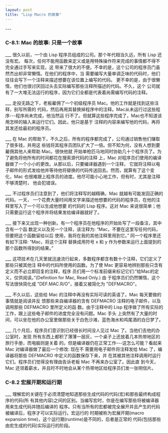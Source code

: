 ```yaml
---
layout: post
title: "Lisp Macro 的故事"
---
```


<Practical Common Lisp>
---

### C-8.1: Mac 的故事: 只是一个故事

___   很久以前，一个由 Lisp 程序员组成的公司。那个年代相当久远，所有 Lisp 还没有宏。
每次，任何不能用函数来定义或是用特殊操作符来完成的事情都不得不完全通过手写来实现，这
带来了很大的不便。不幸的是，这个公司的程序员门虽然杰出却非常懒惰。在他们的程序中，当
需要编写大量单调乏味的代码时，他们往往会写下一个注释来描述想要在该位置上编写的代码。
更不幸的是，由于很懒惰，他们也很讨厌回过头去实际编写那些注释所描述的代码。不久，这个
公司就有了一大堆无法运行的程序，因为它们全都是代表着尚需编写代码的注释。

___   走投无路之下，老板雇佣了一个初级程序员 Mac。他的工作就是找到这些注释，别写所需的
代码，然后再用其替换掉程序中的注释。Mac从未运行过这些程序---程序尚未完成，他当然运
行不了。但就算这些程序完成了，Mac也不知道该用怎样的输入来运行它们。因此，他只是基于
注释的内容来编写他的代码，再将其发还给最初的程序员。

___   在 Mac 的帮助下，不久之后，所有的程序都完成了，公司通过销售他们赚取了很多钱，并用这
些钱将其程序员团队扩大了一倍。但不知为何，没有人想到要雇佣其他人来帮助 Mac。很快他就
开始单枪匹马地同时协助几十个程序员了。为了避免将他所有的时间都花在搜索源代码的注释
上，Mac 对程序员们使用的编译器做了一个小小的更改。从那以后，只要编译器遇到一个注释，
它就将注释以电子邮件的形式发给他并等待他将替换的代码传送回去。然而，就算有了这个变
化，Mac 也很难跟上程序员的进度。他尽可能小心地工作，但有时，尤其是注释不够清楚时，
他会犯错误。

___   不过程序员们注意到了，他们将注释写的越精确，Mac 就越有可能发回正确的代码。一天，
一个花费大量时间用文字来描述他想要的代码的程序员，在他的注释里写入了一个可以生成他想要
的代码的 Lisp 程序。这对 Mac 来说很简单；他只需要运行这个程序并将结果发给编译器就好了。

___   接下来又出现一种创新。有一个程序员在他程序的开始处写了一段备注，其中含有一个函
数定义以及另一个注释，该注释为: “Mac，不要在这里写任何代码，但要把这个函数留给以后
使用，我将在我的其他注释里用到它。” 同一个程序里还有如下注释: “Mac，将这个注释
替换成用符号 x 和 y 作为参数来运行上面提到的那个函数所得到的结果。”

___   这项技术在几天里就迅速流行起来，多数程序都含有数十个注释，它们定义了那些只被其他注
释中的代码所使用的函数。为了使 Mac 更容易地辨别那些只含有定义而不必立即回复的注释，程序
员们用一个标准前缀来标记它们:“给Mac的定义，仅供阅读。”(Definition for Mac, Read Only.) 由
于程序员们仍然懒惰，这个写法很快简化成 "DEF.MAC.R/O"，接着又被简化为 "DEFMACRO"。

___   不久以后，这些给 Mac 的注释中再没有实际可读的英语了。Mac 每天要做的事情就是阅读并反
馈那些来自编译器的含有 DEFMACRO 注释的电子邮件，以及调用那些 DEFMACRO 里所定义的函
数。由于注释中的 Lisp 程序做了所有实际的工作，跟上这些电子邮件的进度完全没有问题。Mac 手头
上突然有了大量的时间，可以坐在他的办公室里做那些关于白色沙滩，蓝色海水和鸡尾酒的白日梦了。

___   几个月后，程序员们意识到已经很长时间没人见过 Mac 了。当他们去他的办公室时，发现
所有东西上都积了薄薄一层灰，一个桌子上还放着几本热带地区的旅行手册，而电脑则是关着
的。但是编译器仍在正常工作---这怎么可能？看起来 Mac 对编译器做了最后一个修改: 现在不
需要用电子邮件将注释发给 Mac 了，编译器将那些 DEFMACRO 中定义的函数保存下来，并
在其被其他注释调用时运行它们。程序员们觉得没有理由告诉老板 Mac 不再来办公室了。因此直
到今天，Mac 还领着薪水，并且时不时地会从某个热带地区给程序员们发一张明信片。

### C-8.2 宏展开期和运行期
___   理解宏的关键在于必须清楚地知道那些生成代码的代码(宏)和那些最终构成程序的代码(所
有其他内容)之间的区别。当编写宏时，你是在编写那些将被编译器用来生成代码并随后编译的
程序。只有当所有的宏都被完全展开并且产生的代码被编译后，程序才可以实际运行。宏运行的
时期被称为宏展开期(macro expansion time)，这个运行期(runtime)是不同的，后者是正常的
代码(包括那些由宏生成的代码)实际运行的阶段。
